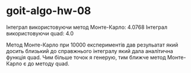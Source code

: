 # goit-algo-hw-08

Інтеграл використовуючи метод Монте-Карло: 4.0768
Інтеграл використовуючи quad:  4.0

Метод Монте-Карло при 10000 експериментів дав резульатат який досить близький до справжнього інтегралу який дала аналітична функція quad. Чим більше точок я генерую, тим ближче метод Монте-Карло є до методу quad.
